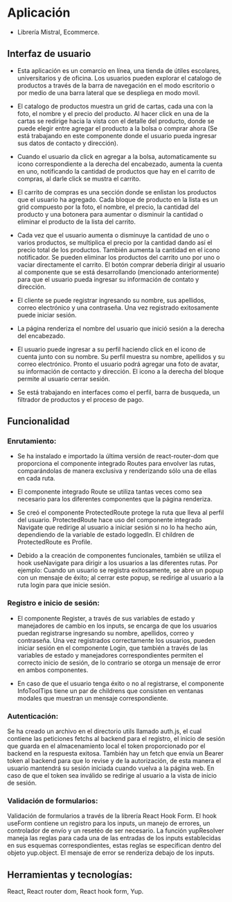 # Aplicación

- Librería Mistral, Ecommerce.

## Interfaz de usuario

- Esta aplicación es un comarcio en línea, una tienda de útiles escolares,
  universitarios y de oficina. Los usuarios pueden explorar el catalogo
  de productos a través de la barra de navegación en el modo escritorio
  o por medio de una barra lateral que se despliega en modo movil.

- El catalogo de productos muestra un grid de cartas, cada una con
  la foto, el nombre y el precio del producto. Al hacer click en una
  de la cartas se redirige hacia la vista con el detalle del producto,
  donde se puede elegir entre agregar el producto a la bolsa o comprar
  ahora (Se está trabajando en este componente donde el usuario pueda
  ingresar sus datos de contacto y dirección).

- Cuando el usuario da click en agregar a la bolsa, automaticamente
  su icono correspondiente a la derecha del encabezado, aumenta la cuenta
  en uno, notificando la cantidad de productos que hay en el carrito de
  compras, al darle click se mustra el carrito.

- El carrito de compras es una sección donde se enlistan los productos
  que el usuario ha agregado. Cada bloque de producto en la lista es un
  grid compuesto por la foto, el nombre, el precio, la cantidad del
  producto y una botonera para aumentar o disminuir la cantidad o
  eliminar el producto de la lista del carrito.

- Cada vez que el usuario aumenta o disminuye la cantidad de uno o
  varios productos, se multiplica el precio por la cantidad dando así
  el precio total de los productos. También aumenta la cantidad en el
  icono notificador. Se pueden eliminar los productos del carrito uno
  por uno o vaciar directamente el carrito. El botón comprar debería
  dirigir al usuario al componente que se está desarrollando (mencionado
  anteriormente) para que el usuario pueda ingresar su información de
  contato y dirección.

- El cliente se puede registrar ingresando su nombre, sus apellidos,
  correo electrónico y una contraseña. Una vez registrado exitosamente
  puede iniciar sesión.

- La página renderiza el nombre del usuario que inició sesión a la
  derecha del encabezado.

- El usuario puede ingresar a su perfil haciendo click en el icono
  de cuenta junto con su nombre. Su perfil muestra su nombre, apellidos
  y su correo electrónico. Pronto el usuario podrá agregar una foto
  de avatar, su información de contacto y dirección. El icono a la
  derecha del bloque permite al usuario cerrar sesión.

- Se está trabajando en interfaces como el perfil, barra de busqueda,
  un filtrador de productos y el proceso de pago.

## Funcionalidad

### Enrutamiento:

- Se ha instalado e importado la última versión de react-router-dom
  que proporciona el componente integrado Routes para envolver las rutas,
  comparándolas de manera exclusiva y renderizando sólo una de ellas en
  cada ruta.

- El componente integrado Route se utiliza tantas veces como sea necesario
  para los diferentes componentes que la página renderiza.

- Se creó el componente ProtectedRoute protege la ruta que lleva al
  perfil del usuario. ProtectedRoute hace uso del componente integrado
  Navigate que redirige al usuario a iniciar sesión si no lo ha hecho aún,
  dependiendo de la variable de estado loggedIn. El children de
  ProtectedRoute es Profile.

- Debido a la creación de componentes funcionales, también se utiliza
  el hook useNavigate para dirigir a los usuarios a las diferentes rutas.
  Por ejemplo: Cuando un usuario se registra exitosamente, se abre un
  popup con un mensaje de éxito; al cerrar este popup, se redirige
  al usuario a la ruta login para que inicie sesión.

### Registro e inicio de sesión:

- El componente Register, a través de sus variables de estado y
  manejadores de cambio en los inputs, se encarga de que los usuarios
  puedan registrarse ingresando su nombre, apellidos, correo y contraseña.
  Una vez registrados correctamente los usuarios, pueden iniciar sesión
  en el componente Login, que también a través de las variables de
  estado y manejadores correspondientes permiten el correcto
  inicio de sesión, de lo contrario se otorga un mensaje de error
  en ambos componentes.

- En caso de que el usuario tenga éxito o no al registrarse, el
  componente InfoToolTips tiene un par de childrens que consisten
  en ventanas modales que muestran un mensaje correspondiente.

### Autenticación:

Se ha creado un archivo en el directorio utils llamado auth.js, el
cual contiene las peticiones fetchs al backend para el registro,
el inicio de sesión que guarda en el almacenamiento local el token
proporcionado por el backend en la respuesta exitosa. También hay
un fetch que envía un Bearer token al backend para que lo revise
y de la autorización, de esta manera el usuario mantendrá su sesión
iniciada cuando vuelva a la página web. En caso de que el token sea
inválido se redirige al usuario a la vista de inicio de sesión.

### Validación de formularios:

Validación de formularios a través de la librería React Hook Form.
El hook useForm contiene un registro para los inputs, un manejo
de errores, un controlador de envío y un resetéo de ser necesario.
La función yupResolver maneja las reglas para cada una de las
entradas de los inputs establecidas en sus esquemas correspondientes,
estas reglas se especifican dentro del objeto yup.object. El mensaje
de error se renderiza debajo de los inputs.

## Herramientas y tecnologías:

React, React router dom, React hook form, Yup.
